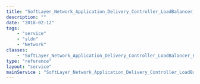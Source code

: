 ```yaml
---
title: "SoftLayer_Network_Application_Delivery_Controller_LoadBalancer_Health_Check"
description: ""
date: "2018-02-12"
tags:
    - "service"
    - "sldn"
    - "Network"
classes:
    - "SoftLayer_Network_Application_Delivery_Controller_LoadBalancer_Health_Check"
type: "reference"
layout: "service"
mainService : "SoftLayer_Network_Application_Delivery_Controller_LoadBalancer_Health_Check"
---
```

